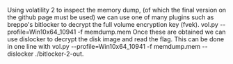 Using volatility 2 to inspect the memory dump, (of which the final version on the github page must be used) we can use one of many plugins such as breppo's bitlocker to decrypt the full volume encryption key (fvek). 
vol.py --profile=Win10x64_10941 -f memdump.mem
Once these are obtained we can use dislocker to decrypt the disk image and read the flag.
This can be done in one line with 
vol.py --profile=Win10x64_10941 -f memdump.mem --dislocker ./bitlocker-2-out.